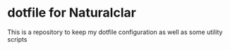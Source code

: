 # dotfile for Naturalclar

This is a repository to keep my dotfile configuration as well as some utility scripts
